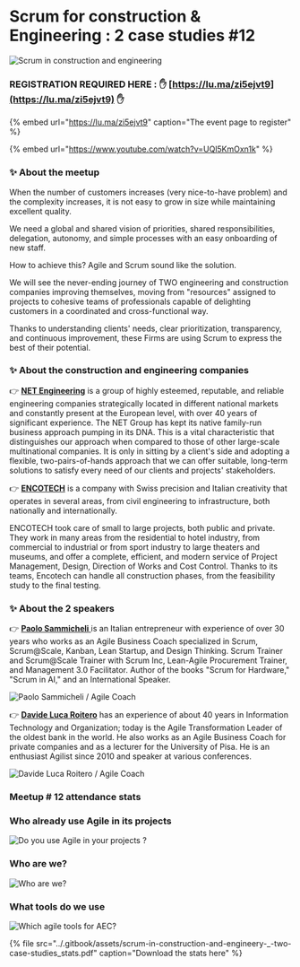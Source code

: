 # Scrum for construction & Engineering : 2 case studies  \#12

![Scrum in construction and engineering](../.gitbook/assets/scrum-construction-luma.png)

### REGISTRATION REQUIRED HERE : ✋ [https://lu.ma/zi5ejvt9](https://lu.ma/zi5ejvt9) ✋

{% embed url="https://lu.ma/zi5ejvt9" caption="The event page to register" %}

{% embed url="https://www.youtube.com/watch?v=UQl5KmOxn1k" %}

### ✨ About the meetup 

When the number of customers increases \(very nice-to-have problem\) and the complexity increases, it is not easy to grow in size while maintaining excellent quality.

We need a global and shared vision of priorities, shared responsibilities, delegation, autonomy, and simple processes with an easy onboarding of new staff.

How to achieve this? Agile and Scrum sound like the solution.

We will see the never-ending journey of TWO engineering and construction companies improving themselves, moving from "resources" assigned to projects to cohesive teams of professionals capable of delighting customers in a coordinated and cross-functional way.

Thanks to understanding clients' needs, clear prioritization, transparency, and continuous improvement, these Firms are using Scrum to express the best of their potential.  


### ✨ About the construction and engineering companies 

👉 [**NET Engineering**](https://www.net-italia.com/en/the-international-group/) is a group of highly esteemed, reputable, and reliable engineering companies strategically located in different national markets and constantly present at the European level, with over 40 years of significant experience. The NET Group has kept its native family-run business approach pumping in its DNA. This is a vital characteristic that distinguishes our approach when compared to those of other large-scale multinational companies. It is only in sitting by a client's side and adopting a flexible, two-pairs-of-hands approach that we can offer suitable, long-term solutions to satisfy every need of our clients and projects' stakeholders.

👉 [**ENCOTECH**](https://www.encotech.ch/en) is a company with Swiss precision and Italian creativity that operates in several areas, from civil engineering to infrastructure, both nationally and internationally.

ENCOTECH took care of small to large projects, both public and private. They work in many areas from the residential to hotel industry, from commercial to industrial or from sport industry to large theaters and museums, and offer a complete, efficient, and modern service of Project Management, Design, Direction of Works and Cost Control. Thanks to its teams, Encotech can handle all construction phases, from the feasibility study to the final testing. 

### ✨ About the 2 speakers

  
👉 [**Paolo Sammicheli** ](https://www.linkedin.com/in/paolosammicheli/)is an Italian entrepreneur with experience of over 30 years who works as an Agile Business Coach specialized in Scrum, Scrum@Scale, Kanban, Lean Startup, and Design Thinking. Scrum Trainer and Scrum@Scale Trainer with Scrum Inc, Lean-Agile Procurement Trainer, and Management 3.0 Facilitator. Author of the books "Scrum for Hardware," "Scrum in AI," and an International Speaker.

![Paolo Sammicheli / Agile Coach](../.gitbook/assets/paolo_sammicheli.jpeg)

👉 [**Davide Luca Roitero**](https://www.linkedin.com/in/davide-luca-roitero-8a3703125/) has an experience of about 40 years in Information Technology and Organization; today is the Agile Transformation Leader of the oldest bank in the world. He also works as an Agile Business Coach for private companies and as a lecturer for the University of Pisa. He is an enthusiast Agilist since 2010 and speaker at various conferences.

![Davide Luca Roitero / Agile Coach](../.gitbook/assets/davide_luca_roteiro.jpeg)

### Meetup \# 12 attendance stats 

### Who already use Agile in its projects

![Do you use Agile in your projects ? ](../.gitbook/assets/meetup-agile-do-use-agile.png)

### Who are we?

![Who are we?](../.gitbook/assets/agile-bim-meetup-who-are-we.png)

### What tools do we use

![Which agile tools for AEC?](../.gitbook/assets/agile-bim-tools.png)

{% file src="../.gitbook/assets/scrum-in-construction-and-engineery-\_-two-case-studies\_stats.pdf" caption="Download the stats here" %}


